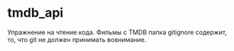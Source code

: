 # tmdb_api
Упражнение на чтение кода. Фильмы с TMDB
папка gitignore содержит, то, что git не должен принимать вовнимание.
